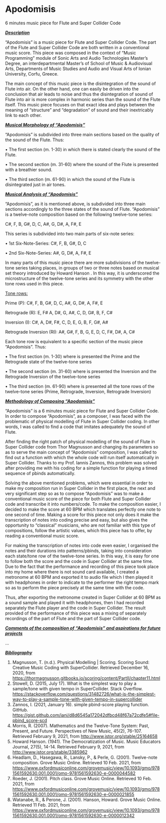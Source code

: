 # Apodomisis

6 minutes music piece for Flute and Super Collider Code 

***<ins>Description</ins>***

“Apodomisis” is a music piece for Flute and Super Collider Code. The part of the Flute and Super Collider Code are both written in a conventional music score. This piece was composed in the context of “Music Programming” module of Sonic Arts and Audio Technologies Master’s Degree, an interdepartmental Master’s of School of Music & Audiovisual Arts, Departments of Music Studies and Audio and Visual Arts of Ionian University, Corfu, Greece.  

The main concept of this music piece is the disintegration of the sound of Flute into air. On the other hand, one can easily be driven into the conclusion that air leads to noise and thus the disintegration of sound of Flute into air is more complex in harmonic series than the sound of the Flute itself. This music piece focuses on that exact idea and plays between the meaning of “structure” and “degradation” of sound and their inextricably link to each other. 


***<ins>Musical Morphology of “Apodomisis”</ins>*** 

“Apodomisis” is subdivided into three main sections based on the quality of the sound of the Flute. Thus:  

•	The first section (m. 1-30) in which there is stated clearly the sound of the Flute.

•	The second section (m. 31-60) where the sound of the Flute is presented with a breathier sound.

•	The third section (m. 61-90) in which the sound of the Flute is disintegrated just in air tones.  


***<ins>Musical Analysis of “Apodomisis”</ins>***

“Apodomisis”, as it is mentioned above, is subdivided into three main sections accordingly to the three states of the sound of Flute. “Apodomisis” is a twelve-note composition based on the following twelve-tone series:

C#, F, B, G#, D, C, A#, G, D#, A, F#, E

This series is subdivided into two main parts of six-note series:

•	1st Six-Note-Series: C#, F, B, G#, D, C

•	2nd Six-Note-Series: A#, G, D#, A, F#, E

In many parts of this music piece there are more subdivisions of the twelve-tone series taking places, in groups of two or three notes based on musical set theory introduced by Howard Hanson . In this way, it is underscored the microstructure of the twelve-tone series and its symmetry with the other tone rows used in this piece.  

<ins>Tone rows:</ins>

Prime (P): C#, F, B, G#, D, C, A#, G, D#, A, F#, E

Retrograde (R): E, F# A, D#, G, A#, C, D, G#, B, F, C#

Inversion (I): C#, A, D#, F#, C, D, E, G, B, F, G#, A#

Retrograde Inversion (RI): A#, G#, F, B, G, E, D, C, F#, D#, A, C#

Each tone row is equivalent to a specific section of the music piece “Apodomisis”. Thus: 

•	The first section (m. 1-30) where is presented the Prime and the Retrograde state of the twelve-tone series

•	The second section (m. 31-60) where is presented the Inversion and the Retrograde Inversion of the twelve-tone series

•	The third section (m. 61-90) where is presented all the tone rows of the twelve-tone series (Prime, Retrograde, Inversion, Retrograde Inversion) 


***<ins>Methodology of Composing “Apodomisis”</ins>***


“Apodomisis” is a 6 minutes music piece for Flute and Super Collider Code. In order to compose “Apodomisis”, as a composer, I was faced with the problematic of physical modelling of Flute in Super Collider coding. In other words, I was called to find a code that imitates adequately the sound of Flute. 

After finding the right patch of physical modelling of the sound of Flute in Super Collider code from Thor Magnusson  and changing its parameters so as to serve the main concept of “Apodomisis” composition, I was called to find out a function with which the whole code will run itself automatically in Super Collider. Thanks to my Prof. Iannis Zannos, this problem was solved after providing me with his coding for a simple function for playing a timed sequence of pbinds automatically.

Solving the above mentioned problems, which were essential in order to make my composition run in Super Collider in the first place, the next and very significant step so as to compose “Apodomisis” was to make a conventional music score of the piece for both Flute and Super Collider code and transcribe it into numbers/code. To make the composition easier, I decided to make the score at 60 BPM which translates perfectly one note to one second of time. Making a score for this piece not only does it make the transcription of notes into coding precise and easy, but also gives the opportunity to “classical” musicians, who are not familiar with this type of compositions, follow the artistic values, which this piece has to offer, by reading a conventional music score.     

For making the transcription of notes into code even easier, I organised the notes and their durations into patterns/pbinds, taking into consideration each state/tone row of the twelve-tone series. In this way, it is easy for one to follow both the score and the code in Super Collider at the same time.    
Due to the fact that the performance and recording of this piece took place into my home where there is not sound card available, I created a metronome at 60 BPM and exported it to audio file which I then played it with headphones in order to indicate to the performer the right tempo mark so as to perform the piece precisely at the same time with the code. 

Thus, after exporting the metronome created in Super Collider at 60 BPM as a sound sample and played it with headphones, then I had recorded separately the Flute player and the code in Super Collider. The result provided of the performance of this piece was a mixing of separately recordings of the part of Flute and the part of Super Collider code.  


***<ins>Comments of the composition of “Apodomisis” and aspirations for future projects</ins>***

…



***<ins>Bibliography</ins>***

1.	Magnusson, T. (n.d.). Physical Modelling | Scoring. Scoring Sound: Creative Music Coding with SuperCollider. Retrieved December 16, 2020, from https://thormagnusson.gitbooks.io/scoring/content/PartII/chapter11.html
2.	Stowell, D. (2015, July 17). What is the simplest way to play a sample/tone with given tempo in SuperCollider. Stack Overflow. https://stackoverflow.com/questions/31482726/what-is-the-simplest-way-to-play-a-sample-tone-with-given-tempo-in-supercollider
3.	Zannos, I. (2021, January 16). simple pbind-score playing function. GitHub. https://gist.github.com/iani/d8d6545a172042dfbcd48f67a72cdfe5#file-pbind_score-scd
4.	Morris, R. (2007). Mathematics and the Twelve-Tone System: Past, Present, and Future. Perspectives of New Music, 45(2), 76-107. Retrieved February 9, 2021, from http://www.jstor.org/stable/25164658
5.	Howard Hanson. (1941). The Democratization of Music. Music Educators Journal, 27(5), 14-14. Retrieved February 9, 2021, from http://www.jstor.org/stable/3385962
6.  Headlam, D., Hasegawa, R., Lansky, P., & Perle, G.  (2001). Twelve-note composition. Grove Music Online. Retrieved 10 Feb. 2021, from https://www.oxfordmusiconline.com/grovemusic/view/10.1093/gmo/9781561592630.001.0001/omo-9781561592630-e-0000044582
7.	Roeder, J.  (2001). Pitch class. Grove Music Online. Retrieved 10 Feb. 2021, from https://www.oxfordmusiconline.com/grovemusic/view/10.1093/gmo/9781561592630.001.0001/omo-9781561592630-e-0000021855
8.	Watanabe, R., & Perone, J.  (2001). Hanson, Howard. Grove Music Online. Retrieved 11 Feb. 2021, from https://www.oxfordmusiconline.com/grovemusic/view/10.1093/gmo/9781561592630.001.0001/omo-9781561592630-e-0000012342



